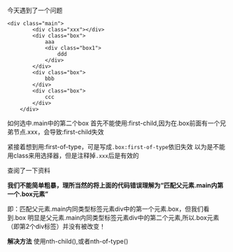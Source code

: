 ﻿今天遇到了一个问题

```
<div class="main">
        <div class="xxx"></div>
        <div class="box">
            aaa
            <div class="box1">
                ddd
            </div>
        </div>
        <div class="box">
            bbb
        </div>
        <div class="box">
            ccc
        </div>
    </div>
```
如何选中.main中的第二个box
首先不能使用:first-child,因为在.box前面有一个兄弟节点.xxx，会导致:first-child失效

紧接着想到用:first-of-type，可是写成`.box:first-of-type`依旧失效
以为是不能用class来用选择器，但是注释掉`.xxx`后是有效的

查阅了一下资料

**我们不能简单粗暴，理所当然的将上面的代码错误理解为“匹配父元素.main内第一个.box元素”**

即：匹配父元素.main内同类型标签元素div中的第一个元素.box，但我们看到.box 明显是父元素.main内同类型标签元素div中的第二个元素,所以.box元素（即第2个div标签）并没有被改变！

**解决方法**
使用nth-child(),或者nth-of-type()
